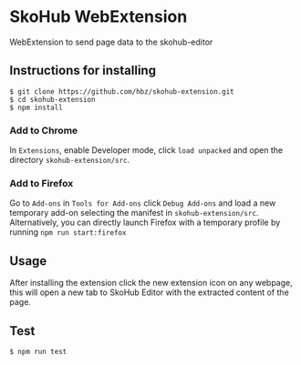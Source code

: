 # SkoHub WebExtension

WebExtension to send page data to the skohub-editor

## Instructions for installing

```
$ git clone https://github.com/hbz/skohub-extension.git
$ cd skohub-extension
$ npm install
```

### Add to Chrome

In `Extensions`, enable Developer mode, click `load unpacked` and open the directory `skohub-extension/src`.

### Add to Firefox

Go to `Add-ons` in `Tools for Add-ons` click `Debug Add-ons` and load a new temporary add-on selecting the manifest in `skohub-extension/src`. Alternatively, you can directly launch Firefox with a temporary profile by running `npm run start:firefox`

## Usage

After installing the extension click the new extension icon on any webpage, this will open a new tab to SkoHub Editor with the extracted content of the page.

## Test

```
$ npm run test
```
